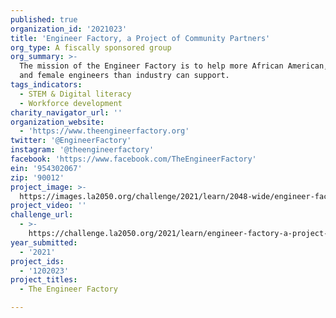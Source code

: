 ```yaml
---
published: true
organization_id: '2021023'
title: 'Engineer Factory, a Project of Community Partners'
org_type: A fiscally sponsored group
org_summary: >-
  The mission of the Engineer Factory is to help more African American, Latinx
  and female engineers than industry can support.
tags_indicators:
  - STEM & Digital literacy
  - Workforce development
charity_navigator_url: ''
organization_website:
  - 'https://www.theengineerfactory.org'
twitter: '@EngineerFactory'
instagram: '@theengineerfactory'
facebook: 'https://www.facebook.com/TheEngineerFactory'
ein: '954302067'
zip: '90012'
project_image: >-
  https://images.la2050.org/challenge/2021/learn/2048-wide/engineer-factory-a-project-of-community-partners.jpg
project_video: ''
challenge_url:
  - >-
    https://challenge.la2050.org/2021/learn/engineer-factory-a-project-of-community-partners/
year_submitted:
  - '2021'
project_ids:
  - '1202023'
project_titles:
  - The Engineer Factory

---
```

